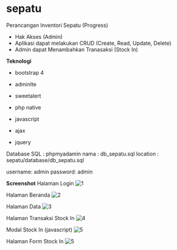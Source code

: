 # sepatu

Perancangan Inventori Sepatu (Progress)

- Hak Akses (Admin)
- Aplikasi dapat melakukan CRUD (Create, Read, Update, Delete)
- Admin dapat Menambahkan Tranasaksi (Stock In)

**Teknologi**

- bootstrap 4
- adminlte
- sweetalert

- php native
- javascript
- ajax
- jquery

Database
SQL : phpmyadamin
nama : db_sepatu.sql
location : sepatu/database/db_sepatu.sql

username: admin 
password: admin


 **Screenshot**
 Halaman Login
![1](https://user-images.githubusercontent.com/33409476/81968000-fd9c2500-9645-11ea-9ec6-c6e1349899d1.png)

Halaman Beranda
![2](https://user-images.githubusercontent.com/33409476/81968011-fffe7f00-9645-11ea-8282-62402ba73a3f.png)

Halaman Data
![3](https://user-images.githubusercontent.com/33409476/81968014-00971580-9646-11ea-886f-ff04f060af2c.png)

Halaman Transaksi Stock In
![4](https://user-images.githubusercontent.com/33409476/81968020-01c84280-9646-11ea-9ce2-0861a45b0169.png)

Modal Stock In (javascript)
![5](https://user-images.githubusercontent.com/33409476/81968021-0260d900-9646-11ea-95f2-2e5680c28115.JPG)

Halaman Form Stock In
![5](https://user-images.githubusercontent.com/33409476/81968023-02f96f80-9646-11ea-969d-fba6e6aa4215.png)

 
